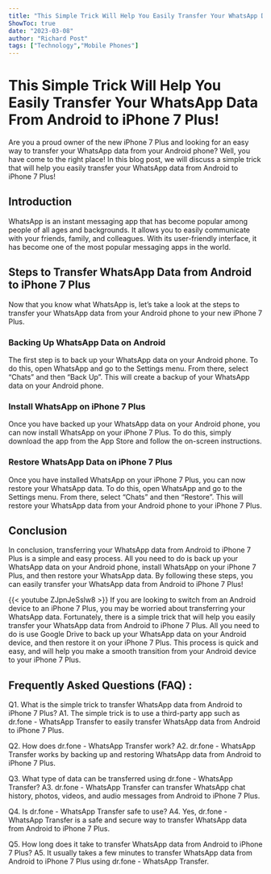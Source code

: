 ```yaml
---
title: "This Simple Trick Will Help You Easily Transfer Your WhatsApp Data From Android to iPhone 7 Plus!"
ShowToc: true 
date: "2023-03-08"
author: "Richard Post" 
tags: ["Technology","Mobile Phones"]
---
```

# This Simple Trick Will Help You Easily Transfer Your WhatsApp Data From Android to iPhone 7 Plus!

Are you a proud owner of the new iPhone 7 Plus and looking for an easy way to transfer your WhatsApp data from your Android phone? Well, you have come to the right place! In this blog post, we will discuss a simple trick that will help you easily transfer your WhatsApp data from Android to iPhone 7 Plus! 

## Introduction

WhatsApp is an instant messaging app that has become popular among people of all ages and backgrounds. It allows you to easily communicate with your friends, family, and colleagues. With its user-friendly interface, it has become one of the most popular messaging apps in the world. 

## Steps to Transfer WhatsApp Data from Android to iPhone 7 Plus

Now that you know what WhatsApp is, let’s take a look at the steps to transfer your WhatsApp data from your Android phone to your new iPhone 7 Plus. 

### Backing Up WhatsApp Data on Android

The first step is to back up your WhatsApp data on your Android phone. To do this, open WhatsApp and go to the Settings menu. From there, select “Chats” and then “Back Up”. This will create a backup of your WhatsApp data on your Android phone. 

### Install WhatsApp on iPhone 7 Plus

Once you have backed up your WhatsApp data on your Android phone, you can now install WhatsApp on your iPhone 7 Plus. To do this, simply download the app from the App Store and follow the on-screen instructions. 

### Restore WhatsApp Data on iPhone 7 Plus

Once you have installed WhatsApp on your iPhone 7 Plus, you can now restore your WhatsApp data. To do this, open WhatsApp and go to the Settings menu. From there, select “Chats” and then “Restore”. This will restore your WhatsApp data from your Android phone to your iPhone 7 Plus. 

## Conclusion

In conclusion, transferring your WhatsApp data from Android to iPhone 7 Plus is a simple and easy process. All you need to do is back up your WhatsApp data on your Android phone, install WhatsApp on your iPhone 7 Plus, and then restore your WhatsApp data. By following these steps, you can easily transfer your WhatsApp data from Android to iPhone 7 Plus!

{{< youtube ZJpnJeSslw8 >}} 
If you are looking to switch from an Android device to an iPhone 7 Plus, you may be worried about transferring your WhatsApp data. Fortunately, there is a simple trick that will help you easily transfer your WhatsApp data from Android to iPhone 7 Plus. All you need to do is use Google Drive to back up your WhatsApp data on your Android device, and then restore it on your iPhone 7 Plus. This process is quick and easy, and will help you make a smooth transition from your Android device to your iPhone 7 Plus.

## Frequently Asked Questions (FAQ) :
Q1. What is the simple trick to transfer WhatsApp data from Android to iPhone 7 Plus?
A1. The simple trick is to use a third-party app such as dr.fone - WhatsApp Transfer to easily transfer WhatsApp data from Android to iPhone 7 Plus.

Q2. How does dr.fone - WhatsApp Transfer work?
A2. dr.fone - WhatsApp Transfer works by backing up and restoring WhatsApp data from Android to iPhone 7 Plus.

Q3. What type of data can be transferred using dr.fone - WhatsApp Transfer?
A3. dr.fone - WhatsApp Transfer can transfer WhatsApp chat history, photos, videos, and audio messages from Android to iPhone 7 Plus.

Q4. Is dr.fone - WhatsApp Transfer safe to use?
A4. Yes, dr.fone - WhatsApp Transfer is a safe and secure way to transfer WhatsApp data from Android to iPhone 7 Plus.

Q5. How long does it take to transfer WhatsApp data from Android to iPhone 7 Plus?
A5. It usually takes a few minutes to transfer WhatsApp data from Android to iPhone 7 Plus using dr.fone - WhatsApp Transfer.


